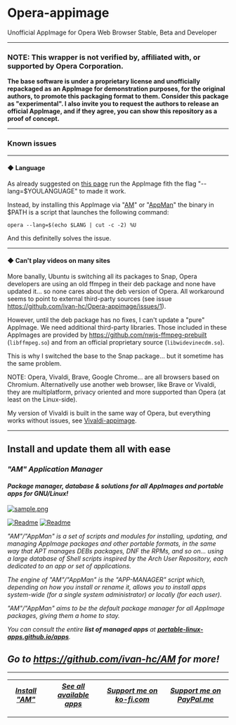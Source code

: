 # Opera-appimage
Unofficial AppImage for Opera Web Browser Stable, Beta and Developer

--------------------------------------------------
### NOTE: This wrapper is not verified by, affiliated with, or supported by Opera Corporation.

**The base software is under a proprietary license and unofficially repackaged as an AppImage for demonstration purposes, for the original authors, to promote this packaging format to them. Consider this package as "experimental". I also invite you to request the authors to release an official AppImage, and if they agree, you can show this repository as a proof of concept.**

--------------------------------------------------

### Known issues

----------------

#### ◆ Language
As already suggested on [this page](https://forums.opera.com/topic/58114/can-t-change-ui-language-no-option-display-opera-in-that-language/12) run the AppImage fith the flag "--lang=$YOULANGUAGE" to made it work.

Instead, by installing this AppImage via "[AM](https://github.com/ivan-hc/AM-Application-Manager)" or "[AppMan](https://github.com/ivan-hc/AppMan)" the binary in $PATH is a script that launches the following command:

    opera --lang=$(echo $LANG | cut -c -2) %U
And this definitelly solves the issue.

----------------

#### ◆ Can't play videos on many sites
More banally, Ubuntu is switching all its packages to Snap, Opera developers are using an old ffmpeg in their deb package and none have updated it... so none cares about the deb version of Opera. All workaround seems to point to external third-party sources (see issue https://github.com/ivan-hc/Opera-appimage/issues/1).

However, until the deb package has no fixes, I can't update a "pure" AppImage. We need additional third-party libraries. Those included in these AppImages are provided by https://github.com/nwjs-ffmpeg-prebuilt (`libffmpeg.so`) and from an official proprietary source (`libwidevinecdm.so`).

This is why I switched the base to the Snap package... but it sometime has the same problem.

NOTE: Opera, Vivaldi, Brave, Google Chrome... are all browsers based on Chromium. Alternativelly use another web browser, like Brave or Vivaldi, they are multiplatform, privacy oriented and more supported than Opera (at least on the Linux-side). 

My version of Vivaldi is built in the same way of Opera, but everything works without issues, see [Vivaldi-appimage](https://github.com/ivan-hc/Vivaldi-appimage).

------------------------------------------------------------------------

## Install and update them all with ease

### *"*AM*" Application Manager* 
#### *Package manager, database & solutions for all AppImages and portable apps for GNU/Linux!*

[![sample.png](https://raw.githubusercontent.com/ivan-hc/AM/main/sample/sample.png)](https://github.com/ivan-hc/AM)

[![Readme](https://img.shields.io/github/stars/ivan-hc/AM?label=%E2%AD%90&style=for-the-badge)](https://github.com/ivan-hc/AM/stargazers) [![Readme](https://img.shields.io/github/license/ivan-hc/AM?label=&style=for-the-badge)](https://github.com/ivan-hc/AM/blob/main/LICENSE)

*"AM"/"AppMan" is a set of scripts and modules for installing, updating, and managing AppImage packages and other portable formats, in the same way that APT manages DEBs packages, DNF the RPMs, and so on... using a large database of Shell scripts inspired by the Arch User Repository, each dedicated to an app or set of applications.*

*The engine of "AM"/"AppMan" is the "APP-MANAGER" script which, depending on how you install or rename it, allows you to install apps system-wide (for a single system administrator) or locally (for each user).*

*"AM"/"AppMan" aims to be the default package manager for all AppImage packages, giving them a home to stay.*

*You can consult the entire **list of managed apps** at [**portable-linux-apps.github.io/apps**](https://portable-linux-apps.github.io/apps).*

## *Go to *https://github.com/ivan-hc/AM* for more!*

------------------------------------------------------------------------

| [***Install "AM"***](https://github.com/ivan-hc/AM) | [***See all available apps***](https://portable-linux-apps.github.io) | [***Support me on ko-fi.com***](https://ko-fi.com/IvanAlexHC) | [***Support me on PayPal.me***](https://paypal.me/IvanAlexHC) |
| - | - | - | - |

------------------------------------------------------------------------
